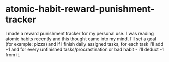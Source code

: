 # atomic-habit-reward-punishment-tracker
I made a reward punishment tracker for my personal use. I was reading atomic habits recently and this thought came into my mind. I'll set a goal (for example: pizza) and if I finish daily assigned tasks, for each task I'll add +1 and for every unfinished tasks/procrastination or bad habit - i'll deduct -1 from it.
